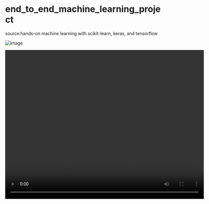 # end_to_end_machine_learning_project
 
source:hands-on machine learning with scikit-learn, keras, and tensorflow

![image](https://github.com/user-attachments/assets/d3efe667-d1e2-44cd-a31b-e9d26b55a4aa)



<video width="640" height="480" controls>
  <source src="[https://github.com/username/repo/raw/branch-name/path-to-your-video/video.mp4](https://drive.google.com/file/d/1N--AZ1S54Kpb9Q06BjaRBJyaVeGLB7T3/view?usp=sharing)" type="video/mp4">
</video>
